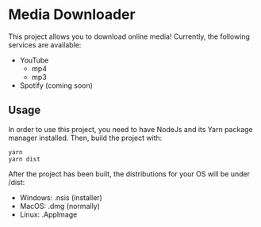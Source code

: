 # Media Downloader

This project allows you to download online media!
Currently, the following services are available:

- YouTube
    - mp4
    - mp3
- Spotify (coming soon)

## Usage

In order to use this project, you need to have
NodeJs and its Yarn package manager installed.
Then, build the project with:
```
yarn
yarn dist
```
After the project has been built, the distributions
for your OS will be under /dist:

- Windows: .nsis (installer)
- MacOS: .dmg (normally)
- Linux: .AppImage

